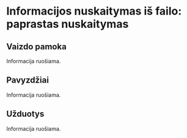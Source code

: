# Informacijos nuskaitymas iš failo: paprastas nuskaitymas

## Vaizdo pamoka

Informacija ruošiama.

## Pavyzdžiai

Informacija ruošiama.

## Užduotys

Informacija ruošiama.
